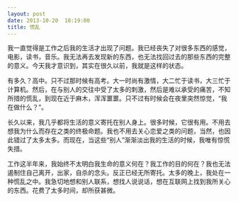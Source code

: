 ```yaml
---
layout: post
date: 2013-10-20  10:19:00
title: 慌乱
---
```


<p>
我一直觉得是工作之后我的生活才出现了问题。我已经丧失了对很多东西的感觉，电影，读书，音乐。我无法再去发现新的东西，也无法找回过去的那些东西的完整的意义。今天我才意识到，其实在很久以前，我就是这样的状态。

有多久？高中。只不过那时候有高考。大一时尚有激情，大二忙于读书，大三忙于计算机。然后，在与别人的交往中受了太多的刺激，然后是难以承受的痛苦，不知所措的慌乱，到现在近于麻木，浑浑噩噩。只不过有时候会在夜里突然惊觉，“我在做什么？”。

长久以来，我几乎都将生活的意义寄托在别人身上。很多时候，它很有用。不用去想我为什么而存在之类的终极命题。我也不用去关心恋爱之类的问题，当然，也因此错过了太多太多。而现在，当这些“别人”渐渐淡出我的生活的时候，我唯有惊慌失措。

工作这半年来，我始终不太明白我生命的意义何在？我工作的目的何在？我也无法遏制住自己离开，出家，自杀的念头。反正已经无所寄托。太多的晚上，我处在一种慌乱之中。我急切地想和别人联系，想找人说说话，想在互联网上找到我所关心的东西。花费了太多时间，却所获甚微。

</p>

